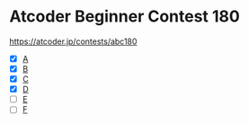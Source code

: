 # Atcoder Beginner Contest 180

https://atcoder.jp/contests/abc180

- [x] [A](https://atcoder.jp/contests/abc180/tasks/abc180_a)
- [x] [B](https://atcoder.jp/contests/abc180/tasks/abc180_b)
- [x] [C](https://atcoder.jp/contests/abc180/tasks/abc180_c)
- [x] [D](https://atcoder.jp/contests/abc180/tasks/abc180_d)
- [ ] [E](https://atcoder.jp/contests/abc180/tasks/abc180_e)
- [ ] [F](https://atcoder.jp/contests/abc180/tasks/abc180_f)

